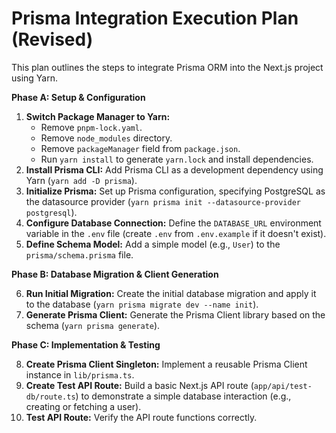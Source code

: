 # Prisma Integration Execution Plan (Revised)

This plan outlines the steps to integrate Prisma ORM into the Next.js project using Yarn.

**Phase A: Setup & Configuration**

1.  **Switch Package Manager to Yarn:**
    *   Remove `pnpm-lock.yaml`.
    *   Remove `node_modules` directory.
    *   Remove `packageManager` field from `package.json`.
    *   Run `yarn install` to generate `yarn.lock` and install dependencies.
2.  **Install Prisma CLI:** Add Prisma CLI as a development dependency using Yarn (`yarn add -D prisma`).
3.  **Initialize Prisma:** Set up Prisma configuration, specifying PostgreSQL as the datasource provider (`yarn prisma init --datasource-provider postgresql`).
4.  **Configure Database Connection:** Define the `DATABASE_URL` environment variable in the `.env` file (create `.env` from `.env.example` if it doesn't exist).
5.  **Define Schema Model:** Add a simple model (e.g., `User`) to the `prisma/schema.prisma` file.

**Phase B: Database Migration & Client Generation**

6.  **Run Initial Migration:** Create the initial database migration and apply it to the database (`yarn prisma migrate dev --name init`).
7.  **Generate Prisma Client:** Generate the Prisma Client library based on the schema (`yarn prisma generate`).

**Phase C: Implementation & Testing**

8.  **Create Prisma Client Singleton:** Implement a reusable Prisma Client instance in `lib/prisma.ts`.
9.  **Create Test API Route:** Build a basic Next.js API route (`app/api/test-db/route.ts`) to demonstrate a simple database interaction (e.g., creating or fetching a user).
10. **Test API Route:** Verify the API route functions correctly.